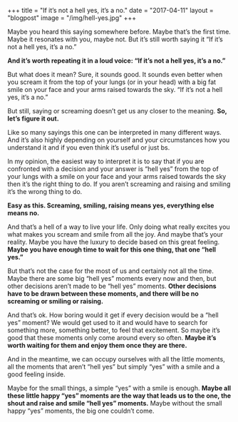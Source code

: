 +++
title = "If it’s not a hell yes, it’s a no."
date = "2017-04-11"
layout = "blogpost"
image = "/img/hell-yes.jpg"
+++


Maybe you heard this saying somewhere before. Maybe that’s the first time. Maybe it resonates with you, maybe not. But it’s still worth saying it “If it’s not a hell yes, it’s a no.”

**And it’s worth repeating it in a loud voice: “If it’s not a hell yes, it’s a no.”**

But what does it mean? Sure, it sounds good. It sounds even better when you scream it from the top of your lungs (or in your head) with a big fat smile on your face and your arms raised towards the sky. “If it’s not a hell yes, it’s a no.”

But still, saying or screaming doesn’t get us any closer to the meaning. **So, let’s figure it out.**

Like so many sayings this one can be interpreted in many different ways. And it’s also highly depending on yourself and your circumstances how you understand it and if you even think it’s useful or just bs.

In my opinion, the easiest way to interpret it is to say that if you are confronted with a decision and your answer is “hell yes” from the top of your lungs with a smile on your face and your arms raised towards the sky then it’s the right thing to do. If you aren’t screaming and raising and smiling it’s the wrong thing to do.

**Easy as this. Screaming, smiling, raising means yes, everything else means no.**

And that’s a hell of a way to live your life. Only doing what really excites you what makes you scream and smile from all the joy. And maybe that’s your reality. Maybe you have the luxury to decide based on this great feeling. **Maybe you have enough time to wait for this one thing, that one “hell yes.”**

But that’s not the case for the most of us and certainly not all the time. Maybe there are some big “hell yes” moments every now and then, but other decisions aren’t made to be “hell yes” moments. **Other decisions have to be drawn between these moments, and there will be no screaming or smiling or raising.**

And that’s ok. How boring would it get if every decision would be a “hell yes” moment? We would get used to it and would have to search for something more, something better, to feel that excitement. So maybe it’s good that these moments only come around every so often. **Maybe it’s worth waiting for them and enjoy them once they are there.**

And in the meantime, we can occupy ourselves with all the little moments, all the moments that aren’t “hell yes” but simply “yes” with a smile and a good feeling inside.

Maybe for the small things, a simple “yes” with a smile is enough. **Maybe all these little happy “yes” moments are the way that leads us to the one, the shout and raise and smile “hell yes” moments.** Maybe without the small happy “yes” moments, the big one couldn’t come. 


